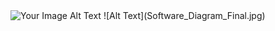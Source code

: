 <img src="https://drive.google.com/uc?id=1exofGMoebSdlAtPTEZLjeb8LwGpGG-X6" alt="Your Image Alt Text">
![Alt Text](Software_Diagram_Final.jpg)

